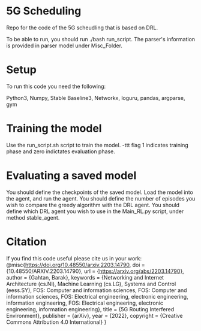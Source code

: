# 5G Scheduling
Repo for the code of the 5G scheudling that is based on DRL.

To be able to run, you should run ./bash run_script.
The parser's information is provided in parser model under Misc_Folder.

# Setup
To run this code you need the following:

Python3,
Numpy,
Stable Baseline3,
Networkx,
loguru,
pandas,
argparse,
gym

# Training the model
Use the run_script.sh script to train the model. -ttt flag 1 indicates training phase and zero indictates evaluation phase. 

# Evaluating a saved model
You should define the checkpoints of the saved model. Load the model into the agent, and run the agent. 
You should define the number of episodes you wish to compare the greedy algorithm with the DRL agent.
You should define which DRL agent you wish to use in the Main_RL.py script, under method stable_agent.

# Citation
If you find this code useful please cite us in your work:
@misc{https://doi.org/10.48550/arxiv.2203.14790,
  doi = {10.48550/ARXIV.2203.14790}, 
  url = {https://arxiv.org/abs/2203.14790},
  author = {Gahtan, Barak},
  keywords = {Networking and Internet Architecture (cs.NI), Machine Learning (cs.LG), Systems and Control (eess.SY), FOS: Computer and information sciences, FOS: Computer and information sciences, FOS: Electrical engineering, electronic engineering, information engineering, FOS: Electrical engineering, electronic engineering, information engineering},
  title = {5G Routing Interfered Environment},
  publisher = {arXiv},
  year = {2022},
  copyright = {Creative Commons Attribution 4.0 International}
}


